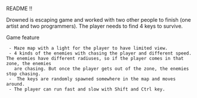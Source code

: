 README !!


Drowned is escaping game and worked with two other people to finish (one artist and two programmers).
The player needs to find 4 keys to survive.

Game feature

     - Maze map with a light for the player to have limited view.
     - 4 kinds of the enemies with chasing the player and different speed. The enemies have different radiuses, so if the player comes in that zone, the enemies 
       are chasing. But once the player gets out of the zone, the enemies stop chasing.
     -  The keys are randomly spawned somewhere in the map and moves around.
     - The player can run fast and slow with Shift and Ctrl key.
